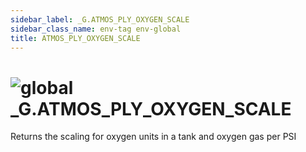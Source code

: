 ```yaml
---
sidebar_label: _G.ATMOS_PLY_OXYGEN_SCALE
sidebar_class_name: env-tag env-global
title: ATMOS_PLY_OXYGEN_SCALE
---
```


# <img src='/img/wiki/global.png' alt='global' classname='env-tag' /> **_G**.ATMOS_PLY_OXYGEN_SCALE
Returns the scaling for oxygen units in a tank and oxygen gas per PSI<br/>
